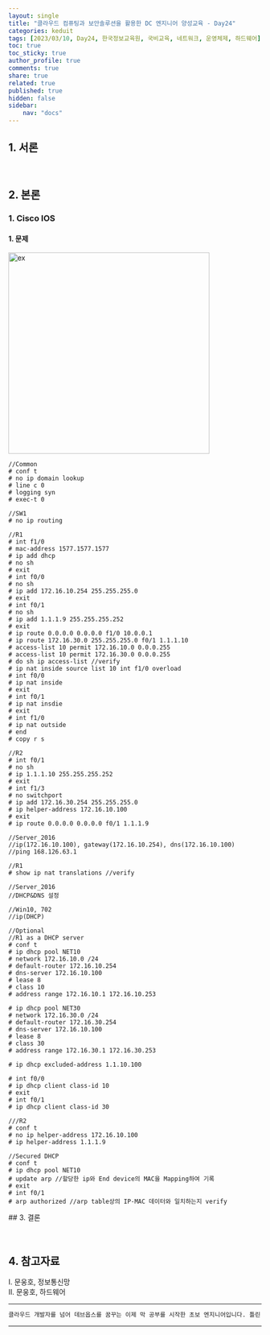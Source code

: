 ```yaml
---
layout: single
title: "클라우드 컴퓨팅과 보안솔루션을 활용한 DC 엔지니어 양성교육 - Day24"
categories: keduit
tags: [2023/03/10, Day24, 한국정보교육원, 국비교육, 네트워크, 운영체제, 하드웨어]
toc: true
toc_sticky: true
author_profile: true
comments: true
share: true
related: true
published: true
hidden: false
sidebar: 
    nav: "docs"
---
```


## 1. 서론  

&nbsp;&nbsp;&nbsp;&nbsp;

## 2. 본론  

### 1. Cisco IOS  

#### 1. 문제

<img alt="ex" src="https://user-images.githubusercontent.com/124491456/224227611-06a5a7f3-351a-4bd1-aefb-74cab9613fe9.png" width=400>

```
//Common
# conf t
# no ip domain lookup
# line c 0
# logging syn
# exec-t 0
```

```
//SW1
# no ip routing
```

```
//R1
# int f1/0
# mac-address 1577.1577.1577
# ip add dhcp
# no sh
# exit
# int f0/0
# no sh
# ip add 172.16.10.254 255.255.255.0
# exit
# int f0/1
# no sh
# ip add 1.1.1.9 255.255.255.252
# exit
# ip route 0.0.0.0 0.0.0.0 f1/0 10.0.0.1
# ip route 172.16.30.0 255.255.255.0 f0/1 1.1.1.10
# access-list 10 permit 172.16.10.0 0.0.0.255
# access-list 10 permit 172.16.30.0 0.0.0.255
# do sh ip access-list //verify
# ip nat inside source list 10 int f1/0 overload
# int f0/0
# ip nat inside
# exit
# int f0/1
# ip nat insdie
# exit
# int f1/0
# ip nat outside
# end
# copy r s
```

```
//R2
# int f0/1
# no sh
# ip 1.1.1.10 255.255.255.252
# exit
# int f1/3
# no switchport
# ip add 172.16.30.254 255.255.255.0
# ip helper-address 172.16.10.100
# exit
# ip route 0.0.0.0 0.0.0.0 f0/1 1.1.1.9
```

```
//Server_2016
//ip(172.16.10.100), gateway(172.16.10.254), dns(172.16.10.100)
//ping 168.126.63.1 

//R1
# show ip nat translations //verify

//Server_2016
//DHCP&DNS 설정
```

```
//Win10, 702
//ip(DHCP)
```

```
//Optional
//R1 as a DHCP server
# conf t
# ip dhcp pool NET10
# network 172.16.10.0 /24
# default-router 172.16.10.254
# dns-server 172.16.10.100
# lease 8
# class 10
# address range 172.16.10.1 172.16.10.253

# ip dhcp pool NET30
# network 172.16.30.0 /24
# default-router 172.16.30.254
# dns-server 172.16.10.100
# lease 8
# class 30
# address range 172.16.30.1 172.16.30.253

# ip dhcp excluded-address 1.1.10.100

# int f0/0
# ip dhcp client class-id 10
# exit
# int f0/1
# ip dhcp client class-id 30

///R2
# conf t
# no ip helper-address 172.16.10.100
# ip helper-address 1.1.1.9
```

```
//Secured DHCP
# conf t
# ip dhcp pool NET10 
# update arp //할당한 ip와 End device의 MAC을 Mapping하여 기록
# exit 
# int f0/1
# arp authorized //arp table상의 IP-MAC 데이터와 일치하는지 verify
```












\## 3. 결론  

&nbsp;&nbsp;&nbsp;&nbsp;

## 4. 참고자료  

Ⅰ. 문웅호, 정보통신망   
Ⅱ. 문웅호, 하드웨어

---

```bash
클라우드 개발자를 넘어 데브옵스를 꿈꾸는 이제 막 공부를 시작한 초보 엔지니어입니다. 틀린 점이 있으면 친절하게 댓글 부탁드립니다. :)
```

---
